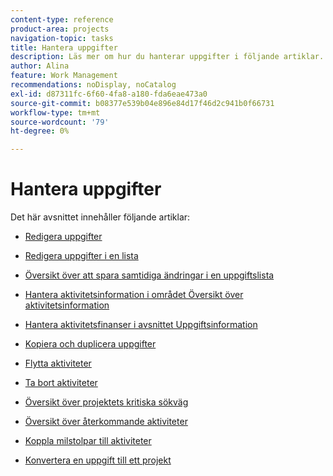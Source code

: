 ```yaml
---
content-type: reference
product-area: projects
navigation-topic: tasks
title: Hantera uppgifter
description: Läs mer om hur du hanterar uppgifter i följande artiklar.
author: Alina
feature: Work Management
recommendations: noDisplay, noCatalog
exl-id: d87311fc-6f60-4fa8-a180-fda6eae473a0
source-git-commit: b08377e539b04e896e84d17f46d2c941b0f66731
workflow-type: tm+mt
source-wordcount: '79'
ht-degree: 0%

---
```


# Hantera uppgifter

Det här avsnittet innehåller följande artiklar:

* [Redigera uppgifter](../../../manage-work/tasks/manage-tasks/edit-tasks.md)
* [Redigera uppgifter i en lista](../../../manage-work/tasks/manage-tasks/edit-tasks-in-a-list.md)
* [Översikt över att spara samtidiga ändringar i en uppgiftslista](../../../manage-work/tasks/manage-tasks/save-concurrent-changes-in-a-task-list.md)

  <!--
  <li><a href="../../../manage-work/tasks/manage-tasks/manage-task-details-forms-finances.md" class="MCXref xref" xrefformat="{para}">Manage task details, custom forms, and finances</a> (drafted not to lose the TOC spot, but the article is in draft)</li>
  -->

* [Hantera aktivitetsinformation i området Översikt över aktivitetsinformation](../../../manage-work/tasks/manage-tasks/task-information-in-overview.md)
* [Hantera aktivitetsfinanser i avsnittet Uppgiftsinformation](../../../manage-work/tasks/manage-tasks/task-finances-in-details.md)
* [Kopiera och duplicera uppgifter](../../../manage-work/tasks/manage-tasks/copy-and-duplicate-tasks.md)
* [Flytta aktiviteter](../../../manage-work/tasks/manage-tasks/move-tasks.md)
* [Ta bort aktiviteter](../../../manage-work/tasks/manage-tasks/delete-tasks.md)
* [Översikt över projektets kritiska sökväg](../../../manage-work/tasks/manage-tasks/critical-path.md)
* [Översikt över återkommande aktiviteter](../../../manage-work/tasks/manage-tasks/recurring-tasks-overview.md)
* [Koppla milstolpar till aktiviteter](../../../manage-work/tasks/manage-tasks/associate-milestones-with-tasks.md)
* [Konvertera en uppgift till ett projekt](../../../manage-work/tasks/manage-tasks/convert-task-to-project.md)
